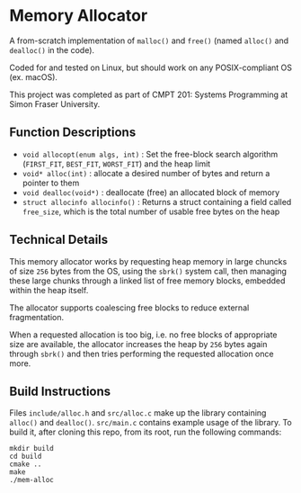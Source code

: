 # Memory Allocator
A from-scratch implementation of `malloc()` and `free()` (named `alloc()` and `dealloc()` in the code).

Coded for and tested on Linux, but should work on any POSIX-compliant OS (ex. macOS).

This project was completed as part of CMPT 201: Systems Programming at Simon Fraser University.

## Function Descriptions
- `void allocopt(enum algs, int)` : Set the free-block search algorithm (`FIRST_FIT`, `BEST_FIT`, `WORST_FIT`) and the heap limit
- `void* alloc(int)` : allocate a desired number of bytes and return a pointer to them
- `void dealloc(void*)` : deallocate (free) an allocated block of memory
- `struct allocinfo allocinfo()` : Returns a struct containing a field called `free_size`, which is the total number of usable free bytes on the heap

## Technical Details
This memory allocator works by requesting heap memory in large chuncks of size `256` bytes from the OS, using the `sbrk()` system call, then managing these large chunks through a linked list of free memory blocks, embedded within the heap itself.

The allocator supports coalescing free blocks to reduce external fragmentation.

When a requested allocation is too big, i.e. no free blocks of appropriate size are available, the allocator increases the heap by `256` bytes again through `sbrk()` and then tries performing the requested allocation once more.

## Build Instructions
Files `include/alloc.h` and `src/alloc.c` make up the library containing `alloc()` and `dealloc()`. `src/main.c` contains example usage of the library. To build it, after cloning this repo, from its root, run the following commands:

```
mkdir build
cd build
cmake ..
make
./mem-alloc
```
